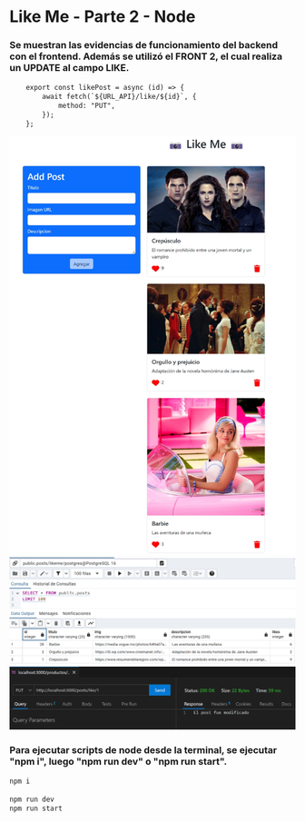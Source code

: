 <h1 align="left"> Like Me - Parte 2 - Node </h1>

<h3 align="left">
Se muestran las evidencias de funcionamiento del backend con el frontend.
Además se utilizó el FRONT 2, el cual realiza un UPDATE al campo LIKE.
</h4>

```node
    export const likePost = async (id) => {
        await fetch(`${URL_API}/like/${id}`, {
            method: "PUT",
        });
    };
```

<img src="./storage/LikeMe01.png">
<img src="./storage/LikeMe02.png">
<img src="./storage/LikeMe03.png">

<h3 align="left">
Para ejecutar scripts de node desde la terminal, se ejecutar "npm i", luego "npm run dev" o "npm run start".
</h4>

```node
npm i

npm run dev
npm run start
```